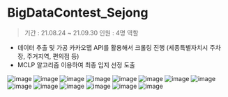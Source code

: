 # BigDataContest_Sejong
>기간 : 21.08.24 ~ 21.09.30 
>인원 : 4명
>역할
- 데이터 추출 및 가공
  카카오맵 API를 활용해서 크롤링 진행
  (세종특별자치시 주차장, 주거지역, 편의점 등) 
- MCLP 알고리즘 이용하여 최종 입지 선정 도출 

![image](https://github.com/izzy80/BigDataContest_Sejong/assets/115052929/2b0d7d7e-bb3f-4e54-a7e7-3932ce42bd6d)
![image](https://github.com/izzy80/BigDataContest_Sejong/assets/115052929/0b7ecd73-f244-42fe-abd0-6c4b1a10c88a)
![image](https://github.com/izzy80/BigDataContest_Sejong/assets/115052929/711edb1a-f5b9-49b8-9aed-f59d5f60b698)
![image](https://github.com/izzy80/BigDataContest_Sejong/assets/115052929/50cfd022-0526-440d-b717-91244b2550b5)
![image](https://github.com/izzy80/BigDataContest_Sejong/assets/115052929/d876cd86-cae9-418b-b43d-559928deca1e)
![image](https://github.com/izzy80/BigDataContest_Sejong/assets/115052929/e13ecd52-46a7-4757-99cc-33afcec44990)
![image](https://github.com/izzy80/BigDataContest_Sejong/assets/115052929/f24efb6e-895f-44c2-a376-b5182c7cfc76)
![image](https://github.com/izzy80/BigDataContest_Sejong/assets/115052929/e65d01a7-fb18-4f7d-82b6-d7375caf865a)
![image](https://github.com/izzy80/BigDataContest_Sejong/assets/115052929/45674c79-e121-4660-9764-eb064a90d50e)
![image](https://github.com/izzy80/BigDataContest_Sejong/assets/115052929/c5ee3b92-881d-4669-886e-2ebef353e83b)
![image](https://github.com/izzy80/BigDataContest_Sejong/assets/115052929/77e70998-0f98-48be-8e1c-66a1bf9007b8)
![image](https://github.com/izzy80/BigDataContest_Sejong/assets/115052929/cfba51d7-6791-4c69-be76-680d77e9ead0)
![image](https://github.com/izzy80/BigDataContest_Sejong/assets/115052929/3cb8b0c6-401e-4a98-a882-52e7653524be)
![image](https://github.com/izzy80/BigDataContest_Sejong/assets/115052929/de8ffc14-d3e7-474e-892d-f116a5d0c7fd)
